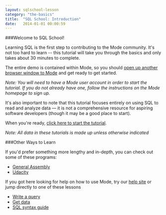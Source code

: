 ```yaml
---
layout: sqlschool-lesson
category: "the-basics"
title:  "SQL School: Introduction"
date:   2014-01-01 00:00:59
---
```

###Welcome to SQL School!

Learning SQL is the first step to contributing to the Mode community. It's not too hard to learn -- this tutorial will take you through the basics and only takes about 30 minutes to complete.

The entire demo is contained within Mode, so you should <a href="http://modeanalytics.com" target="_blank">open up another browser window to Mode</a> and get ready to get started.

*Note: You will need to have a Mode user account in order to start the tutorial. If you do not already have one, follow the instructions on the Mode homepage to sign up.*

It's also important to note that this tutorial focuses entirely on using SQL to read and analyze data &mdash; it is not a comprehensive resource for aspiring software developers (though it may be a good place to start).

When you're ready, [click here to start the tutorial](/the-basics/basic-concepts.html "Basic Concepts").

*Note: All data in these tutorials is made up unless otherwise indicated*

###Other Ways to Learn

If you'd prefer something more lengthy and in-depth, you can check out some of these programs:

* [General Assembly](https://generalassemb.ly/education/data-analysis-moving-from-excel-to-sql "General Assembly")
* [Udacity](https://www.udacity.com/course/ud359 "Udacity")

If you got here looking for help on how to use Mode, try our [help site](http://help.modeanalytics.com) or jump directly to one of these lessons

* [Write a query](http://help.modeanalytics.com/getting-started/write-a-query.html "Write a query")
* [Get data](http://help.modeanalytics.com/getting-started/get-data.html "Get data")
* [SQL syntax guide](http://help.modeanalytics.com/technical-documentation/sql-syntax-guide.html "SQL syntax guide")